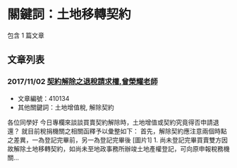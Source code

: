 # 關鍵詞：土地移轉契約

包含 1 篇文章

## 文章列表

### 2017/11/02 [契約解除之退稅請求權,曾榮耀老師](../../articles/410134_%E5%A5%91%E7%B4%84%E8%A7%A3%E9%99%A4%E4%B9%8B%E9%80%80%E7%A8%85%E8%AB%8B%E6%B1%82%E6%AC%8A%2C%E6%9B%BE%E6%A6%AE%E8%80%80%E8%80%81%E5%B8%AB.md)
- 文章編號：410134
- 其他關鍵詞：土地增值稅, 解除契約

各位同學好 今日專欄來談談買賣契約解除時，土地增值或契約究竟得否申請退還？ 就目前稅捐機關之相關函釋予以彙整如下： 首先，解除契約應注意兩個時點之差異，一為登記完畢前，另一為登記完畢後 [圖片1] 1. 尚未登記完畢買賣雙方因故解除土地移轉契約，如尚未至地政事務所辦竣土地產權登記，可向原申報稅務機關...
